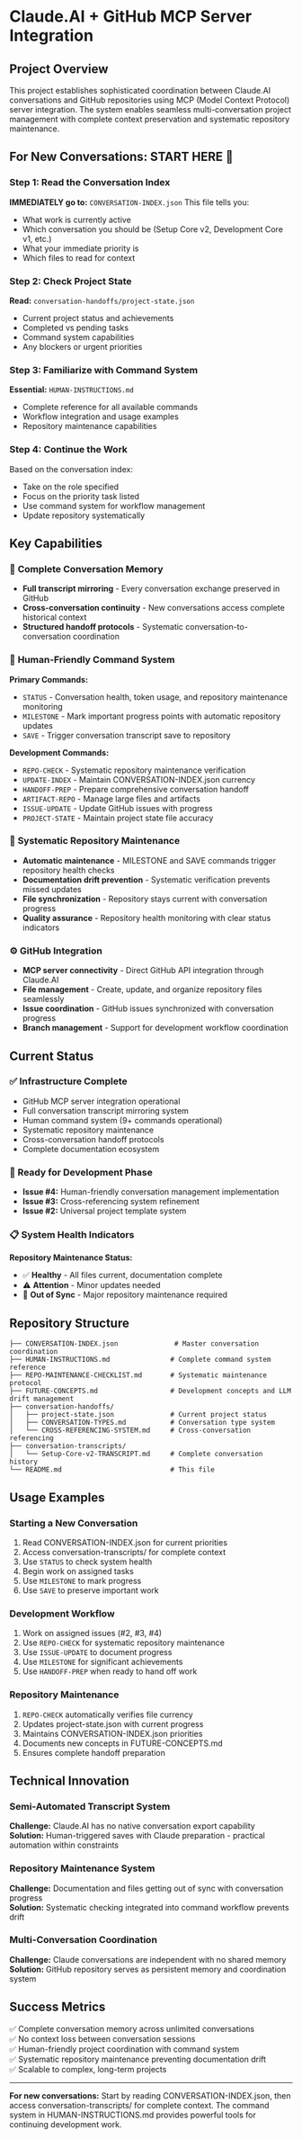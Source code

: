 # Claude.AI + GitHub MCP Server Integration

## Project Overview

This project establishes sophisticated coordination between Claude.AI conversations and GitHub repositories using MCP (Model Context Protocol) server integration. The system enables seamless multi-conversation project management with complete context preservation and systematic repository maintenance.

## For New Conversations: START HERE 🎯

### Step 1: Read the Conversation Index
**IMMEDIATELY go to:** `CONVERSATION-INDEX.json`
This file tells you:
- What work is currently active
- Which conversation you should be (Setup Core v2, Development Core v1, etc.)
- What your immediate priority is
- Which files to read for context

### Step 2: Check Project State  
**Read:** `conversation-handoffs/project-state.json`
- Current project status and achievements
- Completed vs pending tasks
- Command system capabilities
- Any blockers or urgent priorities

### Step 3: Familiarize with Command System
**Essential:** `HUMAN-INSTRUCTIONS.md`
- Complete reference for all available commands
- Workflow integration and usage examples
- Repository maintenance capabilities

### Step 4: Continue the Work
Based on the conversation index:
- Take on the role specified
- Focus on the priority task listed  
- Use command system for workflow management
- Update repository systematically

## Key Capabilities

### 🧠 **Complete Conversation Memory**
- **Full transcript mirroring** - Every conversation exchange preserved in GitHub
- **Cross-conversation continuity** - New conversations access complete historical context
- **Structured handoff protocols** - Systematic conversation-to-conversation coordination

### 🎯 **Human-Friendly Command System**
**Primary Commands:**
- `STATUS` - Conversation health, token usage, and repository maintenance monitoring
- `MILESTONE` - Mark important progress points with automatic repository updates
- `SAVE` - Trigger conversation transcript save to repository

**Development Commands:**
- `REPO-CHECK` - Systematic repository maintenance verification
- `UPDATE-INDEX` - Maintain CONVERSATION-INDEX.json currency
- `HANDOFF-PREP` - Prepare comprehensive conversation handoff
- `ARTIFACT-REPO` - Manage large files and artifacts
- `ISSUE-UPDATE` - Update GitHub issues with progress
- `PROJECT-STATE` - Maintain project state file accuracy

### 🔧 **Systematic Repository Maintenance**
- **Automatic maintenance** - MILESTONE and SAVE commands trigger repository health checks
- **Documentation drift prevention** - Systematic verification prevents missed updates
- **File synchronization** - Repository stays current with conversation progress
- **Quality assurance** - Repository health monitoring with clear status indicators

### ⚙️ **GitHub Integration**
- **MCP server connectivity** - Direct GitHub API integration through Claude.AI
- **File management** - Create, update, and organize repository files seamlessly
- **Issue coordination** - GitHub issues synchronized with conversation progress
- **Branch management** - Support for development workflow coordination

## Current Status

### ✅ Infrastructure Complete
- GitHub MCP server integration operational
- Full conversation transcript mirroring system
- Human command system (9+ commands operational)
- Systematic repository maintenance
- Cross-conversation handoff protocols
- Complete documentation ecosystem

### 🚀 Ready for Development Phase
- **Issue #4:** Human-friendly conversation management implementation
- **Issue #3:** Cross-referencing system refinement  
- **Issue #2:** Universal project template system

### 📋 System Health Indicators
**Repository Maintenance Status:**
- ✅ **Healthy** - All files current, documentation complete
- ⚠️ **Attention** - Minor updates needed
- 🚨 **Out of Sync** - Major repository maintenance required

## Repository Structure
```
├── CONVERSATION-INDEX.json              # Master conversation coordination
├── HUMAN-INSTRUCTIONS.md               # Complete command system reference
├── REPO-MAINTENANCE-CHECKLIST.md       # Systematic maintenance protocol
├── FUTURE-CONCEPTS.md                  # Development concepts and LLM drift management
├── conversation-handoffs/
│   ├── project-state.json              # Current project status
│   ├── CONVERSATION-TYPES.md           # Conversation type system
│   └── CROSS-REFERENCING-SYSTEM.md     # Cross-conversation referencing
├── conversation-transcripts/
│   └── Setup-Core-v2-TRANSCRIPT.md     # Complete conversation history
└── README.md                           # This file
```

## Usage Examples

### Starting a New Conversation
1. Read CONVERSATION-INDEX.json for current priorities
2. Access conversation-transcripts/ for complete context
3. Use `STATUS` to check system health
4. Begin work on assigned tasks
5. Use `MILESTONE` to mark progress
6. Use `SAVE` to preserve important work

### Development Workflow
1. Work on assigned issues (#2, #3, #4)
2. Use `REPO-CHECK` for systematic repository maintenance
3. Use `ISSUE-UPDATE` to document progress
4. Use `MILESTONE` for significant achievements
5. Use `HANDOFF-PREP` when ready to hand off work

### Repository Maintenance
1. `REPO-CHECK` automatically verifies file currency
2. Updates project-state.json with current progress
3. Maintains CONVERSATION-INDEX.json priorities
4. Documents new concepts in FUTURE-CONCEPTS.md
5. Ensures complete handoff preparation

## Technical Innovation

### Semi-Automated Transcript System
**Challenge:** Claude.AI has no native conversation export capability  
**Solution:** Human-triggered saves with Claude preparation - practical automation within constraints

### Repository Maintenance System  
**Challenge:** Documentation and files getting out of sync with conversation progress  
**Solution:** Systematic checking integrated into command workflow prevents drift

### Multi-Conversation Coordination
**Challenge:** Claude conversations are independent with no shared memory  
**Solution:** GitHub repository serves as persistent memory and coordination system

## Success Metrics
✅ Complete conversation memory across unlimited conversations  
✅ No context loss between conversation sessions  
✅ Human-friendly project coordination with command system  
✅ Systematic repository maintenance preventing documentation drift  
✅ Scalable to complex, long-term projects

---

**For new conversations:** Start by reading CONVERSATION-INDEX.json, then access conversation-transcripts/ for complete context. The command system in HUMAN-INSTRUCTIONS.md provides powerful tools for continuing development work.